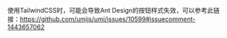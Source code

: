 使用TailwindCSS时，可能会导致Ant Design的按钮样式失效，可以参考此链接：https://github.com/umijs/umi/issues/10599#issuecomment-1443657062
